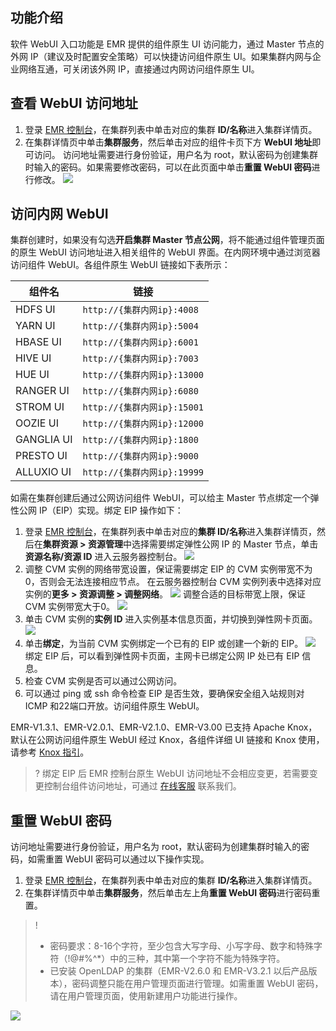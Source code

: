 ## 功能介绍
软件 WebUI 入口功能是 EMR 提供的组件原生 UI 访问能力，通过 Master 节点的外网 IP（建议及时配置安全策略）可以快捷访问组件原生 UI。如果集群内网与企业网络互通，可关闭该外网 IP，直接通过内网访问组件原生 UI。
## 查看 WebUI 访问地址
1. 登录 [EMR 控制台](https://console.cloud.tencent.com/emr)，在集群列表中单击对应的集群 **ID/名称**进入集群详情页。
2. 在集群详情页中单击**集群服务**，然后单击对应的组件卡页下方 **WebUI 地址**即可访问。
访问地址需要进行身份验证，用户名为 root，默认密码为创建集群时输入的密码。如果需要修改密码，可以在此页面中单击**重置 WebUI 密码**进行修改。
![](https://qcloudimg.tencent-cloud.cn/raw/f5cf64272d81f2a8b7aa43d2d25c7a54.png)

## 访问内网 WebUI 
集群创建时，如果没有勾选**开启集群 Master 节点公网**，将不能通过组件管理页面的原生 WebUI 访问地址进入相关组件的 WebUI 界面。在内网环境中通过浏览器访问组件 WebUI。各组件原生 WebUI 链接如下表所示：


| 组件名     | 链接                      |
| ---------- | ------------------------- |
| HDFS UI    | `http://{集群内网ip}:4008`  |
| YARN UI    | `http://{集群内网ip}:5004`  |
| HBASE UI   | `http://{集群内网ip}:6001`  |
| HIVE UI    | `http://{集群内网ip}:7003`  |
| HUE UI     | `http://{集群内网ip}:13000` |
| RANGER UI  | `http://{集群内网ip}:6080`  |
| STROM UI   | `http://{集群内网ip}:15001` |
| OOZIE UI   | `http://{集群内网ip}:12000` |
| GANGLIA UI | `http://{集群内网ip}:1800`  |
| PRESTO UI  | `http://{集群内网ip}:9000`  |
| ALLUXIO UI | `http://{集群内网ip}:19999` |

如需在集群创建后通过公网访问组件 WebUI，可以给主 Master 节点绑定一个弹性公网 IP（EIP）实现。绑定 EIP 操作如下：
1. 登录 [EMR 控制台](https://console.cloud.tencent.com/emr)，在集群列表中单击对应的**集群 ID/名称**进入集群详情页，然后在**集群资源 > 资源管理**中选择需要绑定弹性公网 IP 的 Master 节点，单击**资源名称/资源 ID** 进入云服务器控制台。
![](https://qcloudimg.tencent-cloud.cn/raw/d378e1a40c1332f4980204ce70ba35bd.png)
2. 调整 CVM 实例的网络带宽设置，保证需要绑定 EIP 的 CVM 实例带宽不为0，否则会无法连接相应节点。
在云服务器控制台 CVM 实例列表中选择对应实例的**更多 > 资源调整 > 调整网络**。
![](https://qcloudimg.tencent-cloud.cn/raw/cbedf871b3510c0bd9425ddc7bf7f816.png)
调整合适的目标带宽上限，保证 CVM 实例带宽大于0。
![](https://qcloudimg.tencent-cloud.cn/raw/6af14a978651b126f2de8c81dae2eaf4.png)
3. 单击 CVM 实例的**实例 ID** 进入实例基本信息页面，并切换到弹性网卡页面。
![](https://qcloudimg.tencent-cloud.cn/raw/a9bd5e346f589719254dfb49bd0988c5.png)
4. 单击**绑定**，为当前 CVM 实例绑定一个已有的 EIP 或创建一个新的 EIP。
![](https://qcloudimg.tencent-cloud.cn/raw/7b840c2e76e38314838cf48879637494.png)
绑定 EIP 后，可以看到弹性网卡页面，主网卡已绑定公网 IP 处已有 EIP 信息。
5. 检查 CVM 实例是否可以通过公网访问。
6. 可以通过 ping 或 ssh 命令检查 EIP 是否生效，要确保安全组入站规则对 ICMP 和22端口开放。访问组件原生 WebUI。

EMR-V1.3.1、EMR-V2.0.1、EMR-V2.1.0、EMR-V3.00 已支持 Apache Knox，默认在公网访问组件原生 WebUI 经过 Knox，各组件详细 UI 链接和 Knox 使用，请参考 [Knox 指引](https://cloud.tencent.com/document/product/589/35278)。

>? 绑定 EIP 后 EMR 控制台原生 WebUI 访问地址不会相应变更，若需要变更控制台组件访问地址，可通过 [在线客服](https://cloud.tencent.com/online-service?from=connect-us) 联系我们。

## 重置 WebUI 密码
访问地址需要进行身份验证，用户名为 root，默认密码为创建集群时输入的密码，如需重置 WebUI 密码可以通过以下操作实现。
1. 登录 [EMR 控制台](https://console.cloud.tencent.com/emr)，在集群列表中单击对应的集群 **ID/名称**进入集群详情页。
2. 在集群详情页中单击**集群服务**，然后单击左上角**重置 WebUI 密码**进行密码重置。
>! 
>- 密码要求：8-16个字符，至少包含大写字母、小写字母、数字和特殊字符（!@#%^*）中的三种，其中第一个字符不能为特殊字符。
>- 已安装 OpenLDAP 的集群（EMR-V2.6.0 和 EMR-V3.2.1 以后产品版本），密码调整只能在用户管理页面进行管理。如需重置 WebUI 密码，请在用户管理页面，使用新建用户功能进行操作。
>
![](https://qcloudimg.tencent-cloud.cn/raw/39378348cb520fdfd9a14c729c56ef74.png)
